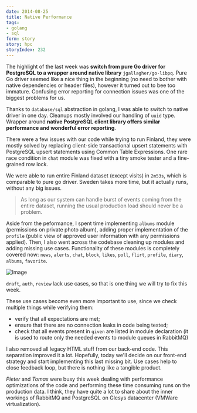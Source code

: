 ```yaml
---
date: 2014-08-25
title: Native Performance
tags:
- golang
- sql
form: story
story: hpc
storyIndex: 232
---
```


The highlight of the last week was **switch from pure Go driver for
PostgreSQL to a wrapper around native library**
`jgallagher/go-libpq`. Pure Go driver seemed like a nice thing in the
beginning (no need to bother with native dependencies or header
files), however it turned out to bee too immature. Confusing error
reporting for connection issues was one of the biggest problems for
us.

Thanks to `database/sql` abstraction in golang, I was able to switch
to native driver in one day. Cleanups mostly involved our handling of
`uuid` type. Wrapper around **native PostgreSQL client library offers
similar performance and wonderful error reporting**.

There were a few issues with our code while trying to run Finland,
they were mostly solved by replacing client-side transactional upsert
statements with PostgreSQL upsert statements using Common Table
Expressions. One rare race condition in `chat` module was fixed with a
tiny smoke tester and a fine-grained row lock.

We were able to run entire Finland dataset (except visits) in `2m53s`,
which is comparable to pure go driver. Sweden takes more time, but it
actually runs, without any big issues.

> As long as our system can handle burst of events coming from the
entire dataset, running the usual production load should never be a
problem.

Aside from the peformance, I spent time implementing `albums` module
(permissions on private photo album), adding proper implementation of
the `profile` (public view of approved user information with any
permissions applied). Then, I also went across the codebase cleaning
up modules and adding missing use cases. Functionality of these
modules is completely covered now: `news`, `alerts`, `chat`, `block`,
`likes`, `poll`, `flirt`, `profile`, `diary`, `albums`, `favorite`.

![Image](/images/2014-08-25-use-cases.png)

`draft`, `auth`, `review` lack use cases, so that is one thing we will
try to fix this week.

These use cases become even more important to use, since we check
multiple things while verifying them:

- verify that all expectations are met;
- ensure that there are no connection leaks in code being tested;
- check that all events present in `given` are listed in module
  declaration (it is used to route only the needed events to module
  queues in RabbitMQ)

I also removed all legacy HTML stuff from our back-end code. This
separation improved it a lot. Hopefully, today we'll decide on our
front-end strategy and start implementing this last missing bit. Use
cases help to close feedback loop, but there is nothing like a
tangible product.

_Pieter_ and _Tomas_ were busy this week dealing with performance
optimizations of the code and performing these time consuming runs on
the production data. I think, they have quite a lot to share about the
inner workings of RabbitMQ and PostgreSQL on Glesys datacenter (VMWare
virtualization).
